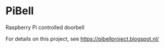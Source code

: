 # PiBell
Raspberry Pi controlled doorbell

For details on this project, see https://pibellproject.blogspot.nl/
